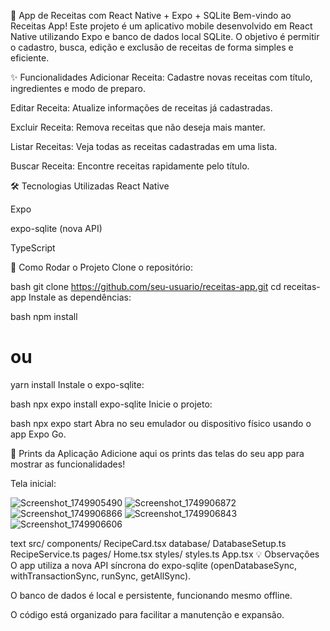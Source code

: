 📱 App de Receitas com React Native + Expo + SQLite
Bem-vindo ao Receitas App!
Este projeto é um aplicativo mobile desenvolvido em React Native utilizando Expo e banco de dados local SQLite. O objetivo é permitir o cadastro, busca, edição e exclusão de receitas de forma simples e eficiente.

✨ Funcionalidades
Adicionar Receita: Cadastre novas receitas com título, ingredientes e modo de preparo.

Editar Receita: Atualize informações de receitas já cadastradas.

Excluir Receita: Remova receitas que não deseja mais manter.

Listar Receitas: Veja todas as receitas cadastradas em uma lista.

Buscar Receita: Encontre receitas rapidamente pelo título.

🛠️ Tecnologias Utilizadas
React Native

Expo

expo-sqlite (nova API)

TypeScript

🚀 Como Rodar o Projeto
Clone o repositório:

bash
git clone https://github.com/seu-usuario/receitas-app.git
cd receitas-app
Instale as dependências:

bash
npm install
# ou
yarn install
Instale o expo-sqlite:

bash
npx expo install expo-sqlite
Inicie o projeto:

bash
npx expo start
Abra no seu emulador ou dispositivo físico usando o app Expo Go.

📸 Prints da Aplicação
Adicione aqui os prints das telas do seu app para mostrar as funcionalidades!

Tela inicial:

![Screenshot_1749905490](https://github.com/user-attachments/assets/4d0e52f4-5a99-4202-8217-841e8cc06558)
![Screenshot_1749906872](https://github.com/user-attachments/assets/aa25ce0a-35f1-4395-af98-caa61a690b6b)
![Screenshot_1749906866](https://github.com/user-attachments/assets/08030a2c-94cf-4be1-8414-33d246f50cd8)
![Screenshot_1749906843](https://github.com/user-attachments/assets/fd0fb9df-f33c-4253-911a-222024eab736)
![Screenshot_1749906606](https://github.com/user-attachments/assets/a18cb196-5fef-428f-976a-c3c96654146b)

text
src/
  components/
    RecipeCard.tsx
  database/
    DatabaseSetup.ts
    RecipeService.ts
  pages/
    Home.tsx
  styles/
    styles.ts
App.tsx
💡 Observações
O app utiliza a nova API síncrona do expo-sqlite (openDatabaseSync, withTransactionSync, runSync, getAllSync).

O banco de dados é local e persistente, funcionando mesmo offline.

O código está organizado para facilitar a manutenção e expansão.

